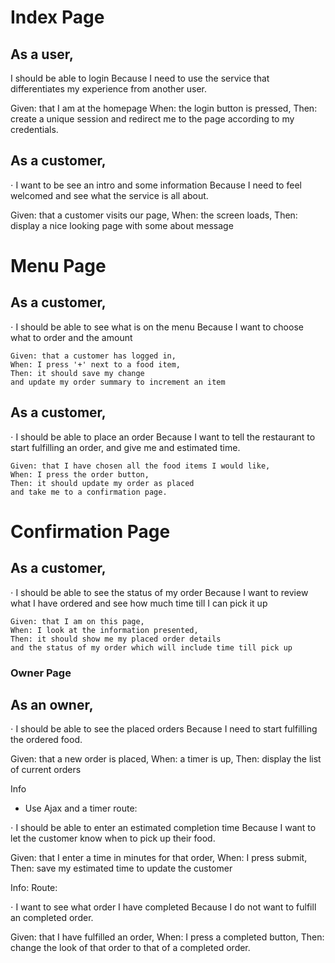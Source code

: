 # Index Page

## As a user,

  I should be able to login
    Because I need to use the service that differentiates my experience from another user.

  Given: that I am at the homepage
  When: the login button is pressed,
  Then: create a unique session
  and redirect me to the page according to my credentials.


## As a customer,

⋅ I want to be see an intro and some information
    Because I need to feel welcomed and see what the service is all about.

  Given: that a customer visits our page,
  When: the screen loads,
  Then: display a nice looking page with some about message

# Menu Page

## As a customer,

⋅ I should be able to see what is on the menu
    Because I want to choose what to order and the amount

    Given: that a customer has logged in,
    When: I press '+' next to a food item, 
    Then: it should save my change 
    and update my order summary to increment an item

## As a customer,

⋅ I should be able to place an order
    Because I want to tell the restaurant to start fulfilling an order,
    and give me and estimated time.

    Given: that I have chosen all the food items I would like,
    When: I press the order button,
    Then: it should update my order as placed 
    and take me to a confirmation page.

# Confirmation Page

## As a customer,

⋅ I should be able to see the status of my order
    Because I want to review what I have ordered 
    and see how much time till I can pick it up

    Given: that I am on this page,
    When: I look at the information presented,
    Then: it should show me my placed order details
    and the status of my order which will include time till pick up

### Owner Page

## As an owner,

⋅ I should be able to see the placed orders
    Because I need to start fulfilling the ordered food.

  Given: that a new order is placed,
  When: a timer is up,
  Then: display the list of current orders

  Info
  - Use Ajax and a timer
  route:

⋅ I should be able to enter an estimated completion time
    Because I want to let the customer know when to pick up their food.

  Given: that I enter a time in minutes for that order,
  When: I press submit,
  Then: save my estimated time to update the customer

  Info:
  Route:

⋅ I want to see what order I have completed
    Because I do not want to fulfill an completed order.

  Given: that I have fulfilled an order,
  When: I press a completed button,
  Then: change the look of that order to that of a completed order.



